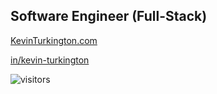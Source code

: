 ## Software Engineer (Full-Stack)

[KevinTurkington.com](http://kevinturkington.com/) 

[in/kevin-turkington](https://www.linkedin.com/in/kevin-turkington/)

![visitors](https://visitor-badge.laobi.icu/badge?page_id=zainkai.zainkai&title=𝚅𝚒𝚜𝚒𝚝𝚘𝚛𝚜)

